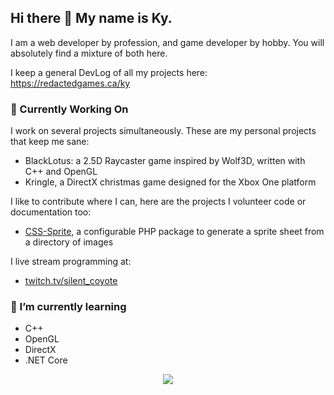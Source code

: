 ## Hi there 👋 My name is Ky. 

I am a web developer by profession, and game developer by hobby.  You will absolutely find a mixture of both here.

I keep a general DevLog of all my projects here: https://redactedgames.ca/ky

### 🔭 Currently Working On
I work on several projects simultaneously. These are my personal projects that keep me sane:
* BlackLotus: a 2.5D Raycaster game inspired by Wolf3D, written with C++ and OpenGL
* Kringle, a DirectX christmas game designed for the Xbox One platform 

I like to contribute where I can, here are the projects I volunteer code or documentation too:
* [CSS-Sprite](https://github.com/pmaxs/css-sprite), a configurable PHP package to generate a sprite sheet from a directory of images

I live stream programming at:
* [twitch.tv/silent_coyote](https://twitch.tv/silent_coyote) 

### 🌱 I’m currently learning 
* C++
* OpenGL 
* DirectX
* .NET Core 

<!--
**RedactedProfile/RedactedProfile** is a ✨ _special_ ✨ repository because its `README.md` (this file) appears on your GitHub profile.

Here are some ideas to get you started:

- 🔭 I’m currently working on ...
- 🌱 I’m currently learning ...
- 👯 I’m looking to collaborate on ...
- 🤔 I’m looking for help with ...
- 💬 Ask me about ...
- 📫 How to reach me: ...
- 😄 Pronouns: ...
- ⚡ Fun fact: ...
-->

<p align="center"><img align="center" src="https://profile-counter.glitch.me/{RedactedProfile}/count.svg" /></p> 
